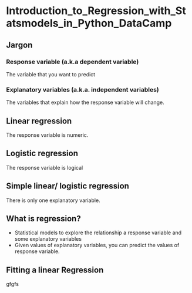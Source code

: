 # Introduction_to_Regression_with_Statsmodels_in_Python_DataCamp

## Jargon
### Response variable (a.k.a dependent variable)
The variable that you want to predict
### Explanatory variables (a.k.a. independent variables)
The variables that explain how the response variable will change.
## Linear regression 
The response variable is numeric.
## Logistic regression
The response variable is logical
## Simple linear/ logistic regression
There is only one explanatory variable.
## What is regression?
* Statistical models to explore the relationship a response variable and some explanatory variables
* Given values of explanatory variables, you can predict the values of response variable.

## Fitting a linear Regression
gfgfs